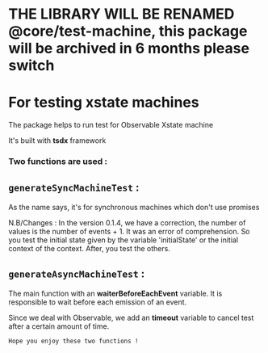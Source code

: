 # THE LIBRARY WILL BE RENAMED @core/test-machine, this package will be archived in 6 months please switch


# For testing xstate machines

The package helps to run test for Observable Xstate machine

It's built with **tsdx** framework



### Two functions are used :

## `generateSyncMachineTest` :

As the name says, it's for synchronous machines which don't use promises


N.B/Changes : In the version 0.1.4, we have a correction, the number of values is the number of events + 1. It was an error of comprehension. So you test the initial state given by the variable 'initialState' or the initial context of the context. After, you test the others.



## `generateAsyncMachineTest` :

The main function with an **waiterBeforeEachEvent** variable. It is responsible to wait before each emission of an event.

Since we deal with Observable, we add an **timeout** variable to cancel test after a certain amount of time.

`Hope you enjoy these two functions !`